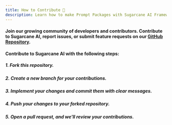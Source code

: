 ```yaml
---
title: How to Contribute 🤝
description: Learn how to make Prompt Packages with Sugarcane AI Framework
---
```


#### Join our growing community of developers and contributors. Contribute to Sugarcane AI, report issues, or submit feature requests on our [GitHub Repository](github_link).

#### Contribute to Sugarcane AI with the following steps:

##### 1. Fork this repository.
##### 2. Create a new branch for your contributions.
##### 3. Implement your changes and commit them with clear messages.
##### 4. Push your changes to your forked repository.
##### 5. Open a pull request, and we'll review your contributions.
